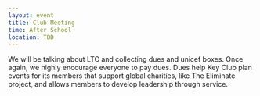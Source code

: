 ```yaml
---
layout: event
title: Club Meeting
time: After School 
location: TBD
---
```

We will be talking about LTC and collecting dues and unicef boxes. Once again, we highly encourage everyone to pay dues. Dues help Key Club plan events for its members that support global charities, like The Eliminate project, and allows members to develop leadership through service.